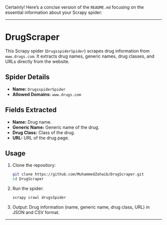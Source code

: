 Certainly! Here’s a concise version of the `README.md` focusing on the essential information about your Scrapy spider:

---

# DrugScraper

This Scrapy spider (`DrugsspiderSpider`) scrapes drug information from `www.drugs.com`. It extracts drug names, generic names, drug classes, and URLs directly from the website.

## Spider Details

- **Name:** `DrugsspiderSpider`
- **Allowed Domains:** `www.drugs.com`

## Fields Extracted

- **Name:** Drug name.
- **Generic Name:** Generic name of the drug.
- **Drug Class:** Class of the drug.
- **URL:** URL of the drug page.

## Usage

1. Clone the repository:

   ```bash
   git clone https://github.com/MuhammedZohaib/DrugScraper.git
   cd DrugScraper
   ```

2. Run the spider:

   ```bash
   scrapy crawl drugsSpider
   ```

3. Output: Drug information (name, generic name, drug class, URL) in JSON and CSV format.

---
